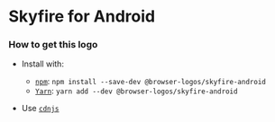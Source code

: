 # Skyfire for Android

### How to get this logo

* Install with:

  * [`npm`](https://www.npmjs.com/): `npm install --save-dev @browser-logos/skyfire-android`
  * [`Yarn`](https://yarnpkg.com/): `yarn add --dev @browser-logos/skyfire-android`

* Use [`cdnjs`](https://cdnjs.com/libraries/browser-logos)
